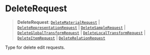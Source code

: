 # DeleteRequest

> **DeleteRequest**: [`DeleteMaterialRequest`](../interfaces/DeleteMaterialRequest.md) \| [`DeleteRepresentationRequest`](../interfaces/DeleteRepresentationRequest.md) \| [`DeleteSampleRequest`](../interfaces/DeleteSampleRequest.md) \| [`DeleteGlobalTransformRequest`](../interfaces/DeleteGlobalTransformRequest.md) \| [`DeleteLocalTransformRequest`](../interfaces/DeleteLocalTransformRequest.md) \| [`DeleteItemRequest`](../interfaces/DeleteItemRequest.md) \| [`DeleteRelationRequest`](../interfaces/DeleteRelationRequest.md)

Type for delete edit requests.
